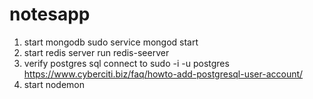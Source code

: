 # notesapp
1) start mongodb   sudo service mongod start
2) start redis server   run redis-seerver
3) verify postgres sql   connect to sudo -i -u postgres
https://www.cyberciti.biz/faq/howto-add-postgresql-user-account/
4) start nodemon